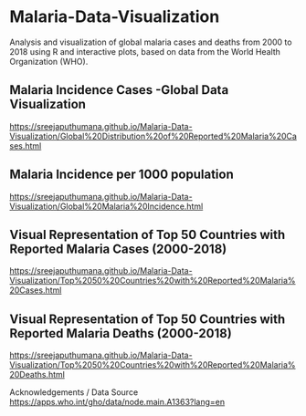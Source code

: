 # Malaria-Data-Visualization
Analysis and visualization of global malaria cases and deaths from 2000 to 2018 using R and interactive plots, based on data from the World Health Organization (WHO).

## Malaria Incidence Cases -Global Data Visualization
https://sreejaputhumana.github.io/Malaria-Data-Visualization/Global%20Distribution%20of%20Reported%20Malaria%20Cases.html

## Malaria Incidence per 1000 population
https://sreejaputhumana.github.io/Malaria-Data-Visualization/Global%20Malaria%20Incidence.html

## Visual Representation of Top 50 Countries with Reported Malaria Cases (2000-2018)
https://sreejaputhumana.github.io/Malaria-Data-Visualization/Top%2050%20Countries%20with%20Reported%20Malaria%20Cases.html

## Visual Representation of Top 50 Countries with Reported Malaria Deaths (2000-2018)
https://sreejaputhumana.github.io/Malaria-Data-Visualization/Top%2050%20Countries%20with%20Reported%20Malaria%20Deaths.html

Acknowledgements / Data Source
https://apps.who.int/gho/data/node.main.A1363?lang=en
